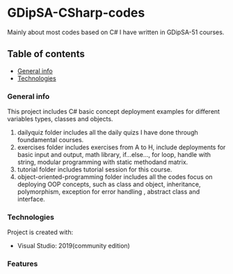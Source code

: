 # GDipSA-CSharp-codes
Mainly about most codes based on C# I have written in GDipSA-51 courses.  

## Table of contents
* [General info](#general-info)
* [Technologies](#technologies)

### General info
This project includes C# basic concept deployment examples for different variables types, classes and objects. 
1. dailyquiz folder includes all the daily quizs I have done through foundamental courses.  
2. exercises folder includes exercises from A to H, include deployments for basic input and output, math library, if...else..., for loop, handle with string, modular programming with static methodand matrix.  
3. tutorial folder includes tutorial session for this course.
4. object-oriented-programming folder includes all the codes focus on deploying OOP concepts, such as class and object, inheritance, polymorphism, exception for error handling , abstract class and interface.  
	
### Technologies
Project is created with:
* Visual Studio: 2019(community edition)

### Features
